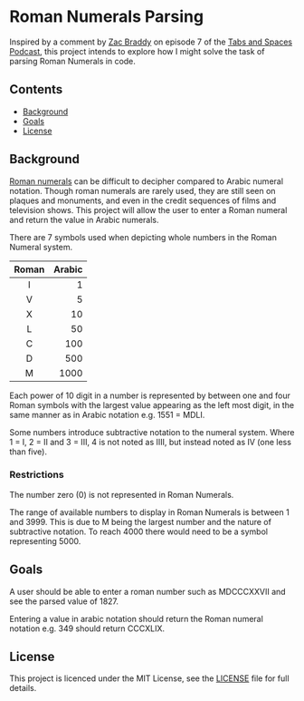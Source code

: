 # Roman Numerals Parsing #

Inspired by a comment by [Zac Braddy](https://twitter.com/ZackerTheHacker) on episode 7 of the [Tabs and Spaces Podcast](https://tabsandspaces.io/), this project intends to explore how I might solve the task of parsing Roman Numerals in code.

## Contents ##

- [Background](#Background)
- [Goals](#Goals)
- [License](#License)

## Background ##

[Roman numerals](https://en.wikipedia.org/wiki/Roman_numerals) can be difficult to decipher compared to Arabic numeral notation. Though roman numerals are rarely used, they are still seen on plaques and monuments, and even in the credit sequences of films and television shows. This project will allow the user to enter a Roman numeral and return the value in Arabic numerals.

There are 7 symbols used when depicting whole numbers in the Roman Numeral system.

| Roman | Arabic    |
|:---:  |       --: |
| I     | 1         |
| V     | 5         |
| X     | 10        |
| L     | 50        |
| C     | 100       |
| D     | 500       |
| M     | 1000      |

Each power of 10 digit in a number is represented by between one and four Roman symbols with the largest value appearing as the left most digit, in the same manner as in Arabic notation e.g. 1551 = MDLI.

Some numbers introduce subtractive notation to the numeral system. Where 1 = I, 2 = II and 3 = III, 4 is not noted as IIII, but instead noted as IV (one less than five).

### Restrictions ###

The number zero (0) is not represented in Roman Numerals.

The range of available numbers to display in Roman Numerals is between 1 and 3999. This is due to M being the largest number and the nature of subtractive notation. To reach 4000 there would need to be a symbol representing 5000.

## Goals ##

A user should be able to enter a roman number such as MDCCCXXVII and see the parsed value of 1827.

Entering a value in arabic notation should return the Roman numeral notation e.g. 349 should return CCCXLIX.

## License ##

This project is licenced under the MIT License, see the [LICENSE](./LICENSE) file for full details.
